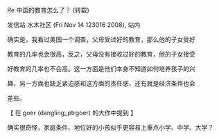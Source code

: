 Re 中国的教育怎么了？ (转载)

发信站 水木社区 (Fri Nov 14 123016 2008), 站内



确实是，我看过美国一个调查，父母受过好的教育，那么他的子女受好

教育的几率也会很高，反之，父母没有接收过好的教育，他的子女接受

好教育的几率也不会高。这一方面是他们本身不知道如何培养孩子的兴

趣，另一方面也缺乏紧迫感和这方面的责任感，还有就是经济条件也会

差些。





【 在 goer (dangling_ptrgoer) 的大作中提到 】

 确实很奇怪，家庭条件、地位好的小孩似乎更容易上重点小学、中学、大学？
